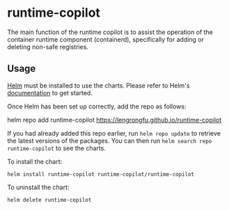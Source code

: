 # runtime-copilot
The main function of the runtime copilot is to assist the operation of the container runtime component (containerd), specifically for adding or deleting non-safe registries.

## Usage

[Helm](https://helm.sh) must be installed to use the charts.  Please refer to
Helm's [documentation](https://helm.sh/docs) to get started.

Once Helm has been set up correctly, add the repo as follows:

helm repo add runtime-copilot https://lengrongfu.github.io/runtime-copilot

If you had already added this repo earlier, run `helm repo update` to retrieve
the latest versions of the packages.  You can then run `helm search repo
runtime-copilot` to see the charts.

To install the <chart-name> chart:

    helm install runtime-copilot runtime-copilot/runtime-copilot

To uninstall the chart:

    helm delete runtime-copilot